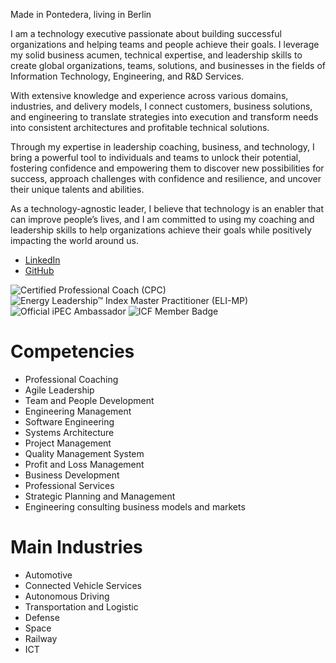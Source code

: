 Made in Pontedera, living in Berlin

I am a technology executive passionate about building successful organizations and helping teams and people achieve their goals. I leverage my solid business acumen, technical expertise, and leadership skills to create global organizations, teams, solutions, and businesses in the fields of Information Technology, Engineering, and R&D Services.

With extensive knowledge and experience across various domains, industries, and delivery models, I connect customers, business solutions, and engineering to translate strategies into execution and transform needs into consistent architectures and profitable technical solutions.

Through my expertise in leadership coaching, business, and technology, I bring a powerful tool to individuals and teams to unlock their potential, fostering confidence and empowering them to discover new possibilities for success, approach challenges with confidence and resilience, and uncover their unique talents and abilities.

As a technology-agnostic leader, I believe that technology is an enabler that can improve people’s lives, and I am committed to using my coaching and leadership skills to help organizations achieve their goals while positively impacting the world around us.

* [LinkedIn](http://www.linkedin.com/in/lorenzoconti)
* [GitHub](https://github.com/lore-conti)

![Certified Professional Coach (CPC)](https://images.credly.com/size/110x110/images/bfb2da53-4632-43bd-9a87-ddf96b42655c/image.png) 
![Energy Leadership™ Index Master Practitioner (ELI-MP)](https://images.credly.com/size/110x110/images/b871241b-8583-4538-8faa-5b65676cf951/image.png)
![Official iPEC Ambassador](https://images.credly.com/size/110x110/images/47cf17ad-10b0-4ae1-982f-5539ec4535b1/image.png)
![ICF Member Badge](https://images.credly.com/size/110x110/images/b51065dd-c199-4019-8c35-050d18e2a3a5/ICF_Member.png) 


# Competencies
* Professional Coaching
* Agile Leadership
* Team and People Development
* Engineering Management
* Software Engineering
* Systems Architecture
* Project Management
* Quality Management System
* Profit and Loss Management
* Business Development
* Professional Services
* Strategic Planning and Management
* Engineering consulting business models and markets

# Main Industries
* Automotive
* Connected Vehicle Services
* Autonomous Driving
* Transportation and Logistic
* Defense
* Space
* Railway
* ICT